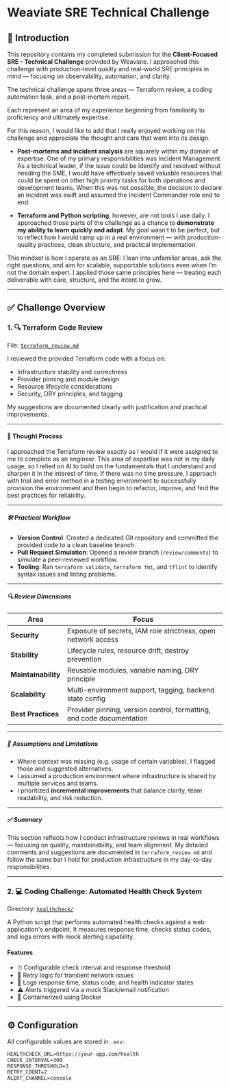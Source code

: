 # Weaviate SRE Technical Challenge

## 👋 Introduction

This repository contains my completed submission for the **Client-Focused SRE - Technical Challenge** provided by Weaviate. I approached this challenge with production-level quality and real-world SRE principles in mind — focusing on observability, automation, and clarity.

The technical challenge spans three areas — Terraform review, a coding automation task, and a post-mortem report.

Each represent an area of my experience beginning from familiarity to proficiency and ultimately expertise. 

For this reason, I would like to add that I really enjoyed working on this challenge and appreciate the thought and care that went into its design.

- **Post-mortems and incident analysis** are squarely within my domain of expertise. One of my primary responsibilities was Incident Management. As a technical leader, if the issue could be identify and resolved without needing the SME, I would have effectively saved valuable resources that could be spent on other high priority tasks for both operations and development teams. When this was not possible, the decision to declare an incident was swift and assumed the Incident Commander role end to end.
  
- **Terraform and Python scripting**, however, are not tools I use daily. I approached those parts of the challenge as a chance to **demonstrate my ability to learn quickly and adapt**. My goal wasn’t to be perfect, but to reflect how I would ramp up in a real environment — with production-quality practices, clean structure, and practical implementation.

This mindset is how I operate as an SRE: I lean into unfamiliar areas, ask the right questions, and aim for scalable, supportable solutions even when I’m not the domain expert. I applied those same principles here — treating each deliverable with care, structure, and the intent to grow.

---

## ✅ Challenge Overview

### 1. 🔍 Terraform Code Review

File: [`terraform_review.md`](./terraform_review.md)

I reviewed the provided Terraform code with a focus on:

- Infrastructure stability and correctness  
- Provider pinning and module design  
- Resource lifecycle considerations  
- Security, DRY principles, and tagging  

My suggestions are documented clearly with justification and practical improvements.

---

#### 🧠 Thought Process

I approached the Terraform review exactly as I would if it were assigned to me to complete as an engineer. This area of expertise was not in my daily usage, so I relied on AI to build on the fundamentals that I understand and sharpen it in the interest of time. If there was no time pressure, I approach with trial and error method in a testing environment to successfully provision the environment and then begin to refactor, improve, and find the best practices for reliability.


---

##### 🛠️ Practical Workflow

- **Version Control**: Created a dedicated Git repository and committed the provided code to a clean baseline branch.  
- **Pull Request Simulation**: Opened a review branch (`review/comments`) to simulate a peer-reviewed workflow.  
- **Tooling**: Ran `terraform validate`, `terraform fmt`, and `tflint` to identify syntax issues and linting problems.

---

##### 🔍 Review Dimensions

| Area               | Focus                                                                 |
|--------------------|-----------------------------------------------------------------------|
| **Security**        | Exposure of secrets, IAM role strictness, open network access        |
| **Stability**       | Lifecycle rules, resource drift, destroy prevention                  |
| **Maintainability** | Reusable modules, variable naming, DRY principle                     |
| **Scalability**     | Multi-environment support, tagging, backend state config             |
| **Best Practices**  | Provider pinning, version control, formatting, and code documentation|

---

##### 🧩 Assumptions and Limitations

- Where context was missing (e.g. usage of certain variables), I flagged those and suggested alternatives.  
- I assumed a production environment where infrastructure is shared by multiple services and teams.  
- I prioritized **incremental improvements** that balance clarity, team readability, and risk reduction.

---

##### ✅ Summary

This section reflects how I conduct infrastructure reviews in real workflows — focusing on quality, maintainability, and team alignment. My detailed comments and suggestions are documented in `terraform_review.md` and follow the same bar I hold for production infrastructure in my day-to-day responsibilities.

---

### 2. 💻 Coding Challenge: Automated Health Check System

Directory: [`healthcheck/`](./healthcheck/)

A Python script that performs automated health checks against a web application's endpoint. It measures response time, checks status codes, and logs errors with mock alerting capability.

#### Features

- ⏱ Configurable check interval and response threshold  
- 🔁 Retry logic for transient network issues  
- 🧪 Logs response time, status code, and health indicator states  
- ⚠️ Alerts triggered via a mock Slack/email notification  
- 🐳 Containerized using Docker

---

## ⚙️ Configuration

All configurable values are stored in `.env`:

```env
HEALTHCHECK_URL=https://your-app.com/health
CHECK_INTERVAL=300
RESPONSE_THRESHOLD=3
RETRY_COUNT=2
ALERT_CHANNEL=console
